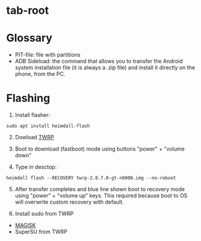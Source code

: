 # tab-root

# Glossary

* PIT-file: file with partitions
* ADB Sideload: the command that allows you to transfer the Android system installation file (it is always a .zip file) and install it directly on the phone, from the PC.

# Flashing

1) Install flasher:

```
sudo apt install heimdall-flash
```

2) Dowload [TWRP ](https://twrp.me/samsung/samsunggalaxynote101.html)

3) Boot to download (fastboot) mode using buttons "power" + "volume down"

4) Type in desctop:

```
heimdall flash --RECOVERY twrp-2.8.7.0-gt-n8000.img --no-reboot
```

5) After transfer completes and blue line shown boot to recovery mode using "power" + "volume up" keys. 
This required because boot to OS will overwrite custom recovery with default.

6) Install sudo from TWRP
* [MAGISK](https://github.com/topjohnwu/Magisk)
* SuperSU from TWRP


